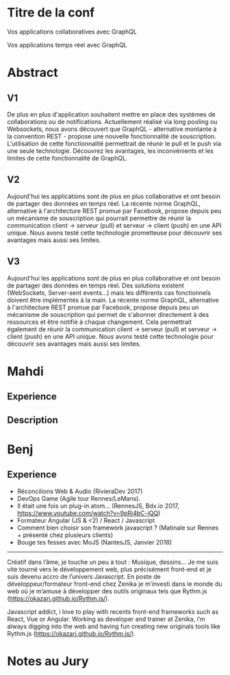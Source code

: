 Titre de la conf
===

Vos applications collaboratives avec GraphQL

Vos applications temps réel avec GraphQL

Abstract
===

V1
--

De plus en plus d'application souhaitent mettre en place des systèmes de collaborations ou de notifications. Actuellement réalisé via long pooling ou Websockets, nous avons découvert que GraphQL - alternative montante à la convention REST - propose une nouvelle fonctionnalité de souscription.
L'utilisation de cette fonctionnalité permettrait de réunir le pull et le push via une seule technologie. 
Découvrez les avantages, les inconvénients et les limites de cette fonctionnalité de GraphQL.

V2
--
Aujourd'hui les applications sont de plus en plus collaborative et ont besoin de partager des données en temps réel. La récente norme GraphQL, alternative à l'architecture REST promue par Facebook, propose depuis peu un mécanisme de souscription qui pourrait permettre de réunir la communication client -> serveur (pull) et serveur -> client (push) en une API unique. Nous avons testé cette technologie prometteuse pour découvrir ses avantages mais aussi ses limites.

V3
--
Aujourd'hui les applications sont de plus en plus collaborative et ont besoin de partager des données en temps réel. Des solutions existent (WebSockets, Server-sent events...) mais les différents cas fonctionnels doivent être implémentés à la main. La récente norme GraphQL, alternative à l'architecture REST promue par Facebook, propose depuis peu un mécanisme de souscription qui permet de s'abonner directement à des ressources et être notifié à chaque changement. Cela permettrait également de réunir la communication client -> serveur (pull) et serveur -> client (push) en une API unique. Nous avons testé cette technologie pour découvrir ses avantages mais aussi ses limites.


Mahdi
====

Experience
----------

Description
-----------

Benj
====

Experience
----------

- Réconcilions Web & Audio (RivieraDev 2017)
- DevOps Game (Agile tour Rennes/LeMans). 
- Il était une fois un plug-in atom... (RennesJS, Bdx.io 2017, https://www.youtube.com/watch?v=9pRj4bC-jQQ)
- Formateur Angular (JS & <2) / React / Javascript 
- Comment bien choisir son framework javascript ? (Matinale sur Rennes + présenté chez plusieurs clients)
- Bouge tes fesses avec MoJS (NantesJS, Janvier 2018)

-----------
Créatif dans l’âme, je touche un peu à tout : Musique, dessins… Je me suis vite tourné vers le développement web, plus précisément front-end et je suis devenu accro de l’univers Javascript. En poste de développeur/formateur front-end chez Zenika je m’investi dans le monde du web où je m’amuse à développer des outils originaux tels que Rythm.js (https://okazari.github.io/Rythm.js/).

Javascript addict, i love to play with recents front-end frameworks such as React, Vue or Angular. Working as developer and trainer at Zenika, i’m always digging into the web and having fun creating new originals tools like Rythm.js (https://okazari.github.io/Rythm.js/).

Notes au Jury
=====

